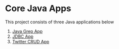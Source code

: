 # Core Java Apps
This project consists of three Java applications below

1. [Java Grep App](./grep)
2. [JDBC App](./jdbc)
3. [Twitter CRUD App](./twitter)
